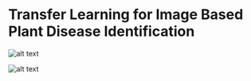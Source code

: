 # Transfer Learning for Image Based Plant Disease Identification

![alt text](https://github.com/moeenkhurram/deep-transfer-learning-plant-disease-identification/blob/main/foo%20.png?raw=true)




![alt text](https://github.com/moeenkhurram/deep-transfer-learning-plant-disease-identification/blob/main/foo%20(1).png?raw=true)

